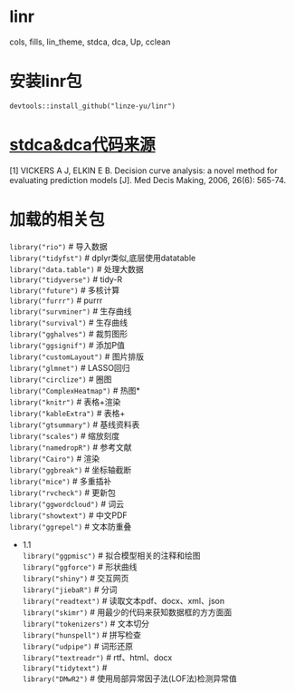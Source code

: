 # linr
cols, fills, lin_theme, stdca, dca, Up, cclean
# 安装linr包
`devtools::install_github("linze-yu/linr")  `
# [stdca&dca代码来源](https://www.mskcc.org/departments/epidemiology-biostatistics/biostatistics/decision-curve-analysis)  
[1]	VICKERS A J, ELKIN E B. Decision curve analysis: a novel method for evaluating prediction models [J]. Med Decis Making, 2006, 26(6): 565-74.
# 加载的相关包
`library("rio")` # 导入数据  
`library("tidyfst")` # dplyr类似,底层使用datatable  
`library("data.table")` # 处理大数据  
`library("tidyverse")` # tidy-R  
`library("future")` # 多核计算  
`library("furrr")` # purrr  
`library("survminer")` # 生存曲线  
`library("survival")` # 生存曲线  
`library("gghalves")` # 裁剪图形  
`library("ggsignif")` # 添加P值  
`library("customLayout")` # 图片排版  
`library("glmnet")` # LASSO回归  
`library("circlize")` # 圈图  
`library("ComplexHeatmap")` # 热图*  
`library("knitr")` # 表格+渲染  
`library("kableExtra")` # 表格+  
`library("gtsummary")` # 基线资料表  
`library("scales")` # 缩放刻度  
`library("namedropR")` # 参考文献  
`library("Cairo")` # 渲染  
`library("ggbreak")` # 坐标轴截断  
`library("mice")` # 多重插补  
`library("rvcheck")` # 更新包  
`library("ggwordcloud")` # 词云  
`library("showtext")` # 中文PDF  
`library("ggrepel")` # 文本防重叠  
- 1.1  
`library("ggpmisc")` # 拟合模型相关的注释和绘图  
`library("ggforce")` # 形状曲线  
`library("shiny")` # 交互网页  
`library("jiebaR")` # 分词  
`library("readtext")` # 读取文本pdf、docx、xml、json  
`library("skimr")` # 用最少的代码来获知数据框的方方面面  
`library("tokenizers")` # 文本切分  
`library("hunspell")` # 拼写检查  
`library("udpipe")` # 词形还原  
`library("textreadr")` # rtf、html、docx  
`library("tidytext")` #  
`library("DMwR2")` # 使用局部异常因子法(LOF法)检测异常值  


























































